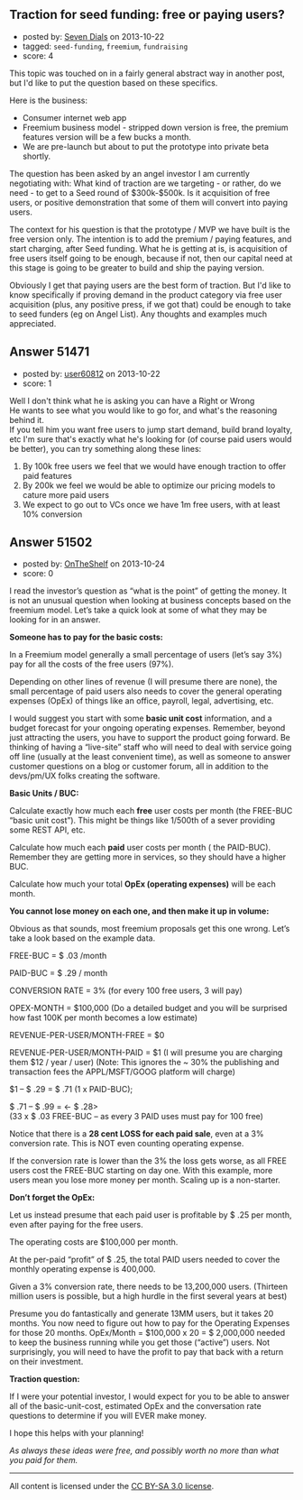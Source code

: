 ## Traction for seed funding: free or paying users?

- posted by: [Seven Dials](https://stackexchange.com/users/-1/28370-seven-dials) on 2013-10-22
- tagged: `seed-funding`, `freemium`, `fundraising`
- score: 4

<p>This topic was touched on in a fairly general abstract way in another post, but I'd like to put the question based on these specifics.</p>

<p>Here is the business:</p>

<ul>
<li>Consumer internet web app</li>
<li>Freemium business model - stripped down version is free, the premium features version will be a few bucks a month.</li>
<li>We are pre-launch but about to put the prototype into private beta shortly.</li>
</ul>

<p>The question has been asked by an angel investor I am currently negotiating with: What kind of traction are we targeting - or rather, do we need - to get to a Seed round of $300k-$500k. Is it acquisition of free users, or positive demonstration that some of them will convert into paying users.</p>

<p>The context for his question is that the prototype / MVP we have built is the free version only. The intention is to add the premium / paying features, and start charging, after Seed funding. What he is getting at is, is acquisition of free users itself going to be enough, because if not, then our capital need at this stage is going to be greater to build and ship the paying version.</p>

<p>Obviously I get that paying users are the best form of traction. But I'd like to know specifically if proving demand in the product category via free user acquisition (plus, any positive press, if we got that) could be enough to take to seed funders (eg on Angel List). Any thoughts and examples much appreciated.</p>



## Answer 51471

- posted by: [user60812](https://stackexchange.com/users/-1/19115-user60812) on 2013-10-22
- score: 1

<p>Well I don't think what he is asking you can have a Right or Wrong<br>
He wants to see what you would like to go for, and what's the reasoning behind it.<br>
If you tell him you want free users to jump start demand, build brand loyalty, etc I'm sure that's exactly what he's looking for (of course paid users would be better), you can try something along these lines:</p>

<ol>
<li>By 100k free users we feel that we would have enough traction to offer paid features</li>
<li>By 200k we feel we would be able to optimize our pricing models to cature more paid users</li>
<li>We expect to go out to VCs once we have 1m free users, with at least 10% conversion</li>
</ol>



## Answer 51502

- posted by: [OnTheShelf](https://stackexchange.com/users/-1/17699-ontheshelf) on 2013-10-24
- score: 0

<p>I read the investor’s question as “what is the point” of getting the money. It is not an unusual question when looking at business concepts based on the freemium model. Let’s take a quick look at some of what they may be looking for in an answer.</p>

<p><strong>Someone has to pay for the basic costs:</strong></p>

<p>In a Freemium model generally a small percentage of users (let’s say 3%) pay for all the costs of the free users (97%).</p>

<p>Depending on other lines of revenue (I will presume there are none), the small percentage of paid users also needs to cover the general operating expenses (OpEx) of things like an office, payroll, legal, advertising, etc.</p>

<p>I would suggest you start with some <strong>basic unit cost</strong> information, and a budget forecast for your ongoing operating expenses.  Remember, beyond just attracting the users, you have to support the product going forward.  Be thinking of having a “live-site” staff who will need to deal with service going off line (usually at the least convenient time), as well as someone to answer customer questions on a blog or customer forum, all in addition to the devs/pm/UX folks creating the software.</p>

<p><strong>Basic Units / BUC:</strong></p>

<p>Calculate exactly how much each <strong>free</strong> user costs per month (the FREE-BUC “basic unit cost”).  This might be things like 1/500th of a sever providing some REST API, etc.</p>

<p>Calculate how much each <strong>paid</strong> user costs per month ( the PAID-BUC).  Remember they are getting more in services, so they should have a higher BUC.</p>

<p>Calculate how much your total <strong>OpEx (operating expenses)</strong> will be each month.</p>

<p><strong>You cannot lose money on each one, and then make it up in volume:</strong></p>

<p>Obvious as that sounds, most freemium proposals get this one wrong.  Let’s take a look based on the example data.</p>

<p>FREE-BUC = $ .03 /month</p>

<p>PAID-BUC = $ .29 / month</p>

<p>CONVERSION RATE =  3% (for every 100 free users, 3 will pay)</p>

<p>OPEX-MONTH = $100,000  (Do a detailed budget and you will be surprised how fast 100K per month becomes a low estimate)</p>

<p>REVENUE-PER-USER/MONTH-FREE = $0</p>

<p>REVENUE-PER-USER/MONTH-PAID = $1  (I will presume you are charging them $12 / year / user)
(Note: This ignores the ~ 30% the publishing and transaction fees the APPL/MSFT/GOOG platform will charge)</p>

<p>$1 – $ .29  = $ .71 (1 x PAID-BUC);</p>

<p>$ .71 – $ .99 = &lt;- $ .28><br>
(33 x $ .03 FREE-BUC – as every 3 PAID uses must pay for 100 free) </p>

<p>Notice that there is a <strong>28 cent LOSS for each paid sale</strong>, even at a 3% conversion rate. This is NOT even counting operating expense.</p>

<p>If the conversion rate is lower than the 3% the loss gets worse, as all FREE users cost the FREE-BUC starting on day one.
With this example, more users mean you lose more money per month. Scaling up is a non-starter.</p>

<p><strong>Don’t forget the OpEx:</strong></p>

<p>Let us instead presume that each paid user is profitable by $ .25 per month, even after paying for the free users.</p>

<p>The operating costs are $100,000 per month.</p>

<p>At the per-paid “profit” of $ .25, the total PAID users needed to cover the monthly operating expense is 400,000.</p>

<p>Given a 3% conversion rate, there needs to be 13,200,000 users.  (Thirteen million users is possible, but a high hurdle in the first several years at best)</p>

<p>Presume you do fantastically and generate 13MM users, but it takes 20 months.  You now need to figure out how to pay for the Operating Expenses for those 20 months.
OpEx/Month = $100,000 x 20 =  $ 2,000,000 needed to keep the business running while you get those (“active”) users. Not surprisingly, you will need to have the profit to pay that back with a return on their investment.</p>

<p><strong>Traction question:</strong></p>

<p>If I were your potential investor, I would expect for you to be able to answer all of the basic-unit-cost, estimated OpEx and the conversation rate questions to determine if you will EVER make money. </p>

<p>I hope this helps with your planning!</p>

<p><em>As always these ideas were free, and possibly worth no more than what you paid for them.</em></p>




---

All content is licensed under the [CC BY-SA 3.0 license](https://creativecommons.org/licenses/by-sa/3.0/).
